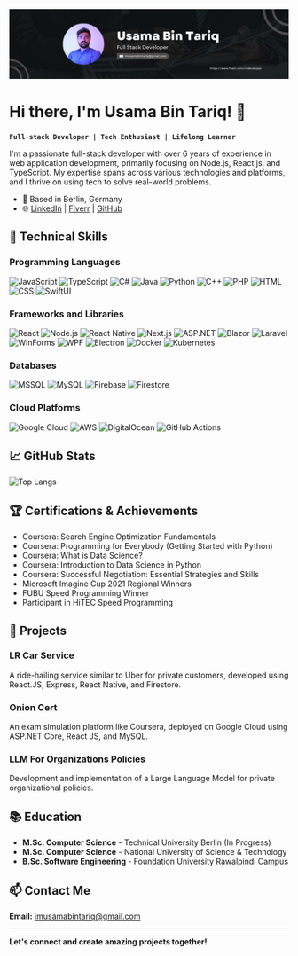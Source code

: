 <img src="https://raw.githubusercontent.com/n1developer-ubt/n1developer-ubt/main/github%20background.png" alt="Usama Bin Tariq's GitHub Profile Cover" />

# Hi there, I'm Usama Bin Tariq! 👋

**`Full-stack Developer | Tech Enthusiast | Lifelong Learner`**

I'm a passionate full-stack developer with over 6 years of experience in web application development, primarily focusing on Node.js, React.js, and TypeScript. My expertise spans across various technologies and platforms, and I thrive on using tech to solve real-world problems.

-  📍 Based in Berlin, Germany
-  🌐 [LinkedIn](https://linkedin.com/in/usama-bin--tariq) | [Fiverr](https://fiverr.com/n1developer) | [GitHub](https://github.com/n1developer-ubt)

## 🚀 Technical Skills

### Programming Languages

![JavaScript](https://img.shields.io/badge/JavaScript-F7DF1E?logo=javascript&logoColor=black&style=for-the-badge)
![TypeScript](https://img.shields.io/badge/TypeScript-007ACC?logo=typescript&logoColor=white&style=for-the-badge)
![C#](https://img.shields.io/badge/C%23-239120?logo=csharp&logoColor=white&style=for-the-badge)
![Java](https://img.shields.io/badge/Java-007396?logo=java&logoColor=white&style=for-the-badge)
![Python](https://img.shields.io/badge/Python-3776AB?logo=python&logoColor=white&style=for-the-badge)
![C++](https://img.shields.io/badge/C++-00599C?logo=cplusplus&logoColor=white&style=for-the-badge)
![PHP](https://img.shields.io/badge/PHP-777BB4?logo=php&logoColor=white&style=for-the-badge)
![HTML](https://img.shields.io/badge/HTML5-E34F26?logo=html5&logoColor=white&style=for-the-badge)
![CSS](https://img.shields.io/badge/CSS3-1572B6?logo=css3&logoColor=white&style=for-the-badge)
![SwiftUI](https://img.shields.io/badge/SwiftUI-F05138?logo=swift&logoColor=white&style=for-the-badge)

### Frameworks and Libraries

![React](https://img.shields.io/badge/React-61DAFB?logo=react&logoColor=black&style=for-the-badge)
![Node.js](https://img.shields.io/badge/Node.js-339933?logo=node.js&logoColor=white&style=for-the-badge)
![React Native](https://img.shields.io/badge/React_Native-61DAFB?logo=react&logoColor=black&style=for-the-badge)
![Next.js](https://img.shields.io/badge/Next.js-000000?logo=nextdotjs&logoColor=white&style=for-the-badge)
![ASP.NET](https://img.shields.io/badge/ASP.NET-512BD4?logo=dotnet&logoColor=white&style=for-the-badge)
![Blazor](https://img.shields.io/badge/Blazor-512BD4?logo=blazor&logoColor=white&style=for-the-badge)
![Laravel](https://img.shields.io/badge/Laravel-FF2D20?logo=laravel&logoColor=white&style=for-the-badge)
![WinForms](https://img.shields.io/badge/WinForms-512BD4?logo=dotnet&logoColor=white&style=for-the-badge)
![WPF](https://img.shields.io/badge/WPF-512BD4?logo=dotnet&logoColor=white&style=for-the-badge)
![Electron](https://img.shields.io/badge/Electron-2C2E3B?logo=electron&logoColor=white&style=for-the-badge)
![Docker](https://img.shields.io/badge/Docker-2496ED?logo=docker&logoColor=white&style=for-the-badge)
![Kubernetes](https://img.shields.io/badge/Kubernetes-326CE5?logo=kubernetes&logoColor=white&style=for-the-badge)

### Databases

![MSSQL](https://img.shields.io/badge/MSSQL-CC2927?logo=microsoftsqlserver&logoColor=white&style=for-the-badge)
![MySQL](https://img.shields.io/badge/MySQL-4479A1?logo=mysql&logoColor=white&style=for-the-badge)
![Firebase](https://img.shields.io/badge/Firebase-FFCA28?logo=firebase&logoColor=black&style=for-the-badge)
![Firestore](https://img.shields.io/badge/Firestore-FFCA28?logo=firebase&logoColor=black&style=for-the-badge)

### Cloud Platforms

![Google Cloud](https://img.shields.io/badge/Google_Cloud-4285F4?logo=googlecloud&logoColor=white&style=for-the-badge)
![AWS](https://img.shields.io/badge/AWS-232F3E?logo=amazonaws&logoColor=white&style=for-the-badge)
![DigitalOcean](https://img.shields.io/badge/Digital_Ocean-0080FF?logo=digitalocean&logoColor=white&style=for-the-badge)
![GitHub Actions](https://img.shields.io/badge/GitHub_Actions-2088FF?logo=githubactions&logoColor=white&style=for-the-badge)

## 📈 GitHub Stats

<!-- ![Usama Bin Tariq's GitHub stats](https://github-readme-stats.vercel.app/api?username=n1developer-ubt&hide=prs,stars&show_icons=true&theme=radical) -->

![Top Langs](https://github-readme-stats.vercel.app/api/top-langs/?username=n1developer-ubt&layout=compact&theme=radical)

<!-- commit-graph -->

<!-- commit-graph-end -->

## 🏆 Certifications & Achievements

-  Coursera: Search Engine Optimization Fundamentals
-  Coursera: Programming for Everybody (Getting Started with Python)
-  Coursera: What is Data Science?
-  Coursera: Introduction to Data Science in Python
-  Coursera: Successful Negotiation: Essential Strategies and Skills
-  Microsoft Imagine Cup 2021 Regional Winners
-  FUBU Speed Programming Winner
-  Participant in HiTEC Speed Programming

## 💼 Projects

### LR Car Service

A ride-hailing service similar to Uber for private customers, developed using React.JS, Express, React Native, and Firestore.

### Onion Cert

An exam simulation platform like Coursera, deployed on Google Cloud using ASP.NET Core, React JS, and MySQL.

### LLM For Organizations Policies

Development and implementation of a Large Language Model for private organizational policies.

## 📚 Education

-  **M.Sc. Computer Science** - Technical University Berlin (In Progress)
-  **M.Sc. Computer Science** - National University of Science & Technology
-  **B.Sc. Software Engineering** - Foundation University Rawalpindi Campus

## 📫 Contact Me

**Email:** imusamabintariq@gmail.com

---

**Let's connect and create amazing projects together!**
